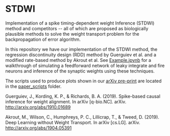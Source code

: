 # STDWI

Implementation of a spike timing-dependent weight Inference (STDWI) method and competitors -- all of which are proposed as biologically plausible methods to solve the weight transport problem for the backpropagation of error algorithm.

In this repository we have our implementation of the STDWI method, the regression discontinuity design (RDD) method by Guerguiev et al. and a modified rate-based method by Akrout et al.
See [Example.ipynb](./Example.ipynb) for a walkthrough of simulating a feedforward network of leaky integrate and fire neurons and inference of the synaptic weights using these techniques.

The scripts used to produce plots shown in our [arXiv pre-print](http://arxiv.org/abs/2003.03988) are located in the [paper_scripts](./paper_scripts/) folder.

Guerguiev, J., Kording, K. P., & Richards, B. A. (2019). Spike-based causal inference for weight alignment. In arXiv [q-bio.NC]. arXiv. http://arxiv.org/abs/1910.01689

Akrout, M., Wilson, C., Humphreys, P. C., Lillicrap, T., & Tweed, D. (2019). Deep Learning without Weight Transport. In arXiv [cs.LG]. arXiv. http://arxiv.org/abs/1904.05391
